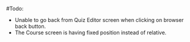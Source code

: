 #Todo:

- Unable to go back from Quiz Editor screen when clicking on browser back button.
- The Course screen is having fixed position instead of relative.
